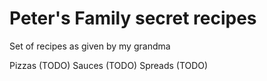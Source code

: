 # Peter's Family secret recipes

Set of recipes as given by my grandma

Pizzas (TODO)
Sauces (TODO)
Spreads (TODO)